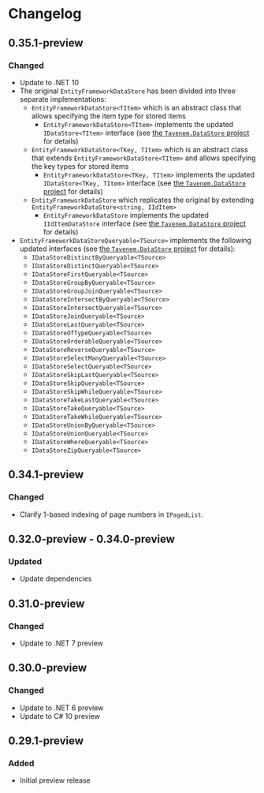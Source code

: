 # Changelog

## 0.35.1-preview
### Changed
- Update to .NET 10
- The original `EntityFrameworkDataStore` has been divided into three separate implementations:
  - `EntityFrameworkDataStore<TItem>` which is an abstract class that allows specifying the item type for stored items
    - `EntityFrameworkDataStore<TItem>` implements the updated `IDataStore<TItem>` interface (see [the `Tavenem.DataStore` project](https://github.com/Tavenem/DataStore) for details)
  - `EntityFrameworkDataStore<TKey, TItem>` which is an abstract class that extends `EntityFrameworkDataStore<TItem>` and allows specifying the key types for stored items
    - `EntityFrameworkDataStore<TKey, TItem>` implements the updated `IDataStore<TKey, TItem>` interface (see [the `Tavenem.DataStore` project](https://github.com/Tavenem/DataStore) for details)
  - `EntityFrameworkDataStore` which replicates the original by extending `EntityFrameworkDataStore<string, IIdItem>`
    - `EntityFrameworkDataStore` implements the updated `IIdItemDataStore` interface (see [the `Tavenem.DataStore` project](https://github.com/Tavenem/DataStore) for details)
- `EntityFrameworkDataStoreQueryable<TSource>` implements the following updated interfaces (see [the `Tavenem.DataStore` project](https://github.com/Tavenem/DataStore) for details):
  - `IDataStoreDistinctByQueryable<TSource>`
  - `IDataStoreDistinctQueryable<TSource>`
  - `IDataStoreFirstQueryable<TSource>`
  - `IDataStoreGroupByQueryable<TSource>`
  - `IDataStoreGroupJoinQueryable<TSource>`
  - `IDataStoreIntersectByQueryable<TSource>`
  - `IDataStoreIntersectQueryable<TSource>`
  - `IDataStoreJoinQueryable<TSource>`
  - `IDataStoreLastQueryable<TSource>`
  - `IDataStoreOfTypeQueryable<TSource>`
  - `IDataStoreOrderableQueryable<TSource>`
  - `IDataStoreReverseQueryable<TSource>`
  - `IDataStoreSelectManyQueryable<TSource>`
  - `IDataStoreSelectQueryable<TSource>`
  - `IDataStoreSkipLastQueryable<TSource>`
  - `IDataStoreSkipQueryable<TSource>`
  - `IDataStoreSkipWhileQueryable<TSource>`
  - `IDataStoreTakeLastQueryable<TSource>`
  - `IDataStoreTakeQueryable<TSource>`
  - `IDataStoreTakeWhileQueryable<TSource>`
  - `IDataStoreUnionByQueryable<TSource>`
  - `IDataStoreUnionQueryable<TSource>`
  - `IDataStoreWhereQueryable<TSource>`
  - `IDataStoreZipQueryable<TSource>`

## 0.34.1-preview
### Changed
- Clarify 1-based indexing of page numbers in `IPagedList`.

## 0.32.0-preview - 0.34.0-preview
### Updated
- Update dependencies

## 0.31.0-preview
### Changed
- Update to .NET 7 preview

## 0.30.0-preview
### Changed
- Update to .NET 6 preview
- Update to C# 10 preview

## 0.29.1-preview
### Added
- Initial preview release